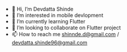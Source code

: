 - 👋 Hi, I’m Devdatta Shinde
- 👀 I’m interested in mobile devlopment
- 🌱 I’m currently learning Flutter
- 💞️ I’m looking to collaborate on Flutter project
- 📫 How to reach me shinnde.d@gmail.com / devdatta.shinde96@gmail.com

<!---
DevdattaShinde/DevdattaShinde is a ✨ special ✨ repository because its `README.md` (this file) appears on your GitHub profile.
You can click the Preview link to take a look at your changes.
--->
